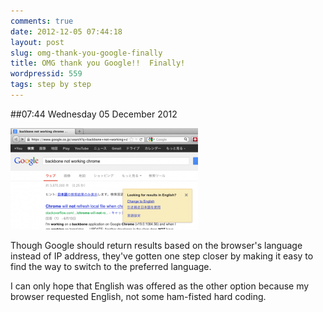```yaml
---
comments: true
date: 2012-12-05 07:44:18
layout: post
slug: omg-thank-you-google-finally
title: OMG thank you Google!!  Finally!
wordpressid: 559
tags: step by step
---
```


##07:44 Wednesday 05 December 2012

[![Looking for results in English](/images/2012/12/Screen-Shot-2012-12-05-at-7.39.09-AM-300x162.png)](/images/2012/12/Screen-Shot-2012-12-05-at-7.39.09-AM.png)

Though Google should return results based on the browser's language instead of IP address, they've gotten one step closer by making it easy to find the way to switch to the preferred language.

I can only hope that English was offered as the other option because my browser requested English, not some ham-fisted hard coding.
